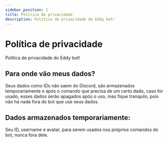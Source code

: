 ```yaml
---
sidebar_position: 1
title: Política de privacidade
description: Política de privacidade do Eddy bot!
---
```

# Política de privacidade
Política de privacidade do Eddy bot!
## Para onde vão meus dados?
Seus dados como IDs não saem do Discord, são armazenados temporariamente e após o comando que precisa de um certo dado, caso for usado, esses dados serão apagados após o uso, mas fique tranquilo, pois não há nada fora do bot que use seus dados.
## Dados armazenados temporariamente:
Seu ID, username e avatar, para serem usados nos próprios comandos do bot, nunca fora dele.
